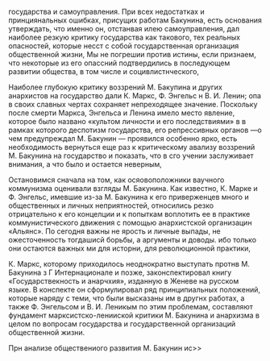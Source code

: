 государства и самоуправления. При всех недостатках и принциянальных ошибках, присущих работам Бакунина, есть основания утверждать, что именно он, отстанвая илею самоуправления, дал наиболее резкую критику государства как такового, тех реальных опасностей, которые несст с собой государственная организация общественной жизни, Мы не погрешии против истины, если признаем, что некоторые из его опассний подтвердились в последующем развитии общества, в том числе и социвлистнческого,

Наиболее глубокую критику воззрений М. Бакупина и других анархистов на государство дали К. Маркс, Ф. Энгельс н В. И. Ленин; опа в своих славных чертах сохраняет непреходящее значение. Поскольку после смерти Маркса, Энгельса и Ленина имело место явление, которое было названо «культом личности и его последствиями» в в рамках которого деспотизм государства, его репрессивных органов —о чем предупреждал М. Бакунин — проявился особенно ярко, есть необходимость вернуться еще раз к критическому авализу воззрений М. Бакунина на государство и показать, что в сго учении заслуживает внимания, а что было и остается неверным,

Остановимся сначала на том, как осяовоположники ваучного коммунизма оценивали взгляды М. Бакунина. Как известно, К. Марке и Ф. Энгельс, имевшие из-за М. Бакунина к его приверженцев много и общественных и личных неприятностей, относились резко отрицательно к его концелции и к попыткам воплотить ее в практике коммунистического движения с помощью анархистской организацин «Альянс». По сегодня важны не ярость и личные выпады, не ожесточенность тогдашисй борьбы, а аргументы и доводы. ибо только они остаются важных ми для исторни, для революционной практики,

К. Маркс, которому приходилось неоднократно выступать протнв М. Бакунина з Г Интернационале и позже, законспектировал книгу «Государствекность и анарчхия», изданную в Женеве на русском языке. В конспекте он сформулировал ряд принципиальных положений, которые наряду с теми, что были высказаны им в другнх работах, а также Ф. Энгельсом и В. И. Леникым по этим проблемам, составляют фундамент марксистско-ленииской критики М. Бакунина и анархизма в целом по вопросам государства и государственной организаций общественной жизни.

Прн анализе обществениого развития М. Бакунин ис>>
